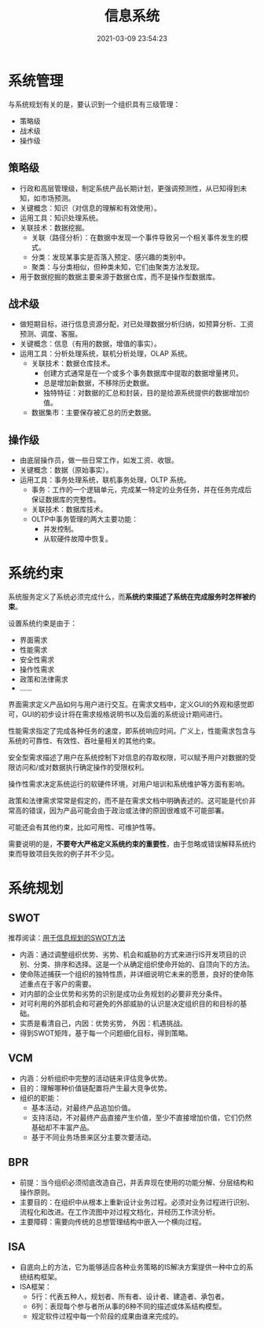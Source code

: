 ﻿---
title: 信息系统
date: 2021-03-09 23:54:23
summary: 本文分享信息系统的相关内容。
tags:
- 软件工程
categories:
- 软件工程
---

# 系统管理

与系统规划有关的是，要认识到一个组织具有三级管理：
- 策略级
- 战术级
- 操作级

## 策略级

- 行政和高层管理级，制定系统产品长期计划，更强调预测性，从已知得到未知，如市场预测。
- 关键概念：知识（对信息的理解和有效使用）。
- 运用工具：知识处理系统。
- 关联技术：数据挖掘。
    - 关联（路径分析）：在数据中发现一个事件导致另一个相关事件发生的模式。
    - 分类：发现某事实是否落入预定、感兴趣的类别中。
   - 聚类：与分类相似，但种类未知，它们由聚类方法发现。
- 用于数据挖掘的数据主要来源于数据仓库，而不是操作型数据库。

## 战术级

- 做短期目标，进行信息资源分配，对已处理数据分析归纳，如预算分析、工资预测、调度、客服。
- 关键概念：信息（有用的数据，增值的事实）。
- 运用工具：分析处理系统，联机分析处理，OLAP 系统。
    - 关联技术：数据仓库技术。
        - 创建方式通常是在一个或多个事务数据库中提取的数据增量拷贝。
        - 总是增加新数据，不移除历史数据。
        - 独特特征：对数据的汇总和封装，目的是给源系统提供的数据增加价值。
    - 数据集市：主要保存被汇总的历史数据。

## 操作级

- 由底层操作员，做一些日常工作，如发工资、收银。
- 关键概念：数据（原始事实）。
- 运用工具：事务处理系统，联机事务处理，OLTP 系统。
    - 事务：工作的一个逻辑单元，完成某一特定的业务任务，并在任务完成后保证数据库的完整性。
    - 关联技术：数据库技术。
    - OLTP中事务管理的两大主要功能：
        - 并发控制。
        - 从软硬件故障中恢复。

# 系统约束

系统服务定义了系统必须完成什么，而**系统约束描述了系统在完成服务时怎样被约束**。

设置系统约束是由于：
- 界面需求
- 性能需求
- 安全性需求
- 操作性需求
- 政策和法律需求
- ……

界面需求定义产品如何与用户进行交互。在需求文档中，定义GUI的外观和感觉即可，GUI的初步设计将在需求规格说明书以及后面的系统设计期间进行。

性能需求指定了完成各种任务的速度，即系统响应时间。广义上，性能需求包含与系统的可靠性、有效性、吞吐量相关的其他约束。

安全型需求描述了用户在系统控制下对信息的存取权限，可以赋予用户对数据的受限访问和/或对数据执行确定操作的受限权利。

操作性需求决定系统运行的软硬件环境，对用户培训和系统维护等方面有影响。

政策和法律需求常常是假定的，而不是在需求文档中明确表述的。这可能是代价非常高的错误，因为产品可能会由于政治或法律的原因很难或不可能部署。

可能还会有其他约束，比如可用性、可维护性等。

需要说明的是，**不要夸大严格定义系统约束的重要性**，由于忽略或错误解释系统约束而导致项目失败的例子并不少见。

# 系统规划

## SWOT

推荐阅读：[用于信息规划的SWOT方法](https://blankspace.blog.csdn.net/article/details/105108011)

- 内涵：通过调整组织优势、劣势、机会和威胁的方式来进行IS开发项目的识别、分类、排序和选择。这是一个从确定组织使命开始的、自顶向下的方法。
- 使命陈述捕获一个组织的独特性质，并详细说明它未来的愿景，良好的使命陈述重点在于客户的需要。
- 对内部的企业优势和劣势的识别是成功业务规划的必要非充分条件。
- 对可利用的外部机会和可避免的外部威胁的认识是决定组织目的和目标的基础。
- 实质是看清自己，内因：优势劣势， 外因：机遇挑战。
- 得到SWOT矩阵，基于每一个问题细化目标，得到策略。

## VCM

- 内涵：分析组织中完整的活动链来评估竞争优势。
- 目的：理解哪种价值链配置将产生最大竞争优势。
- 组织的职能：
    - 基本活动，对最终产品追加价值。
    - 支持活动，不对最终产品直接产生价值，至少不直接增加价值，它们仍然基础却不丰富产品。
    - 基于不同业务场景来区分主要次要活动。

## BPR

- 前提：当今组织必须彻底改造自己，并丢弃现在使用的功能分解、分层结构和操作原则。
- 主要目的：在组织中从根本上重新设计业务过程。必须对业务过程进行识别、流程化和改进。在工作流图中对过程文档化，并经历工作流分析。
- 主要障碍：需要向传统的总想管理结构中嵌入一个横向过程。

## ISA

- 自底向上的方法，它为能够适应各种业务策略的IS解决方案提供一种中立的系统结构框架。
- ISA框架：
    - 5行：代表五种人，规划者、所有者、设计者、建造者、承包者。
    - 6列：表现每个参与者所从事的6种不同的描述或体系结构模型。
    - 规定软件过程中每一个阶段的成果由谁来完成的。
